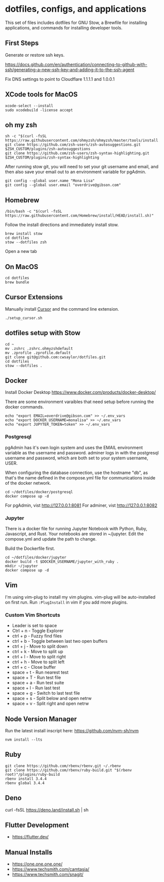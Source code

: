# dotfiles, configs, and applications

This set of files includes dotfiles for GNU Stow,
a Brewfile for installing applications,
and commands for installing developer tools.

## First Steps

Generate or restore ssh keys.

https://docs.github.com/en/authentication/connecting-to-github-with-ssh/generating-a-new-ssh-key-and-adding-it-to-the-ssh-agent

Fix DNS settings to point to Cloudflare 1.1.1.1 and 1.0.0.1

## XCode tools for MacOS

```
xcode-select --install
sudo xcodebuild -license accept
```

## oh my zsh

```
sh -c "$(curl -fsSL https://raw.githubusercontent.com/ohmyzsh/ohmyzsh/master/tools/install.sh)"
git clone https://github.com/zsh-users/zsh-autosuggestions.git $ZSH_CUSTOM/plugins/zsh-autosuggestions
git clone https://github.com/zsh-users/zsh-syntax-highlighting.git $ZSH_CUSTOM/plugins/zsh-syntax-highlighting
```

After running stow git, you will need to set your git username and email,
and then also save your email out to an environment variable for pgAdmin.

```
git config --global user.name "Mona Lisa"
git config --global user.email "overdrive@gibson.com"
```

## Homebrew

```
/bin/bash -c "$(curl -fsSL https://raw.githubusercontent.com/Homebrew/install/HEAD/install.sh)"
```

Follow the install directions and immediately install stow.

```
brew install stow
cd dotfiles
stow --dotfiles zsh
```

Open a new tab

## On MacOS
```
cd dotfiles
brew bundle
```

## Cursor Extensions
Manually install [Cursor](https://www.cursor.com/) and the command line extension.
```
./setup_cursor.sh
```

## dotfiles setup with Stow

```
cd ~
mv .zshrc .zshrc.ohmyzshdefault
mv .zprofile .zprofile.default
git clone git@github.com:cwsaylor/dotfiles.git
cd dotfiles
stow --dotfiles .
```

## Docker

Install Docker Desktop
https://www.docker.com/products/docker-desktop/

There are some environment varaibles that need setup before running the docker commands.

```
echo "export EMAIL=overdrive@gibson.com" >> ~/.env_vars
echo "export DOCKER_USERNAME=monalisa" >> ~/.env_vars
echo "export JUPYTER_TOKEN=token" >> ~/.env_vars

```

### Postgresql

pgAdmin has it's own login system and uses the EMAIL environment variable as the username and password.
adminer logs in with the postgresql username and password, which are both set to your system username, USER.

When configuring the database connection, use the hostname "db", as that's the name defined in the compose.yml file for 
communications inside of the docker network.

```
cd ~/dotfiles/docker/postgresql
docker compose up -d
```

For pgAdmin, vist http://127.0.0.1:8081
For adminer, vist http://127.0.0.1:8082

### Jupyter

There is a docker file for running Jupyter Notebook with Python, Ruby, Javascript, and Rust.
Your notebooks are stored in ~/jupyter. Edit the compose.yml and update the path to change.

Build the Dockerfile first.

```
cd ~/dotfiles/docker/jupyter
docker build -t $DOCKER_USERNAME/jupyter_with_ruby .
mkdir ~/jupyter
docker compose up -d
```

## Vim

I'm using vim-plug to install my vim plugins. vim-plug will be auto-installed on first run.
Run `:PlugInstall` in vim if you add more plugins.

### Custom Vim Shortcuts

* Leader is set to space
* Ctrl + n - Toggle Explorer
* ctrl + p - Fuzzy find files
* ctrl + b - Toggle between last two open buffers
* ctrl + j - Move to split down
* ctrl + k - Move to split up
* ctrl + l - Move to split right
* ctrl + h - Move to split left
* ctrl + c - Close buffer
* space + t - Run nearest test
* space + T - Run test file
* space + a - Run test suite
* space + l - Run last test 
* space + g - Switch to last test file
* space + s - Split below and open netrw
* space + v - Split right and open netrw

## Node Version Manager

Run the latest install inscript here:
https://github.com/nvm-sh/nvm

```
nvm install --lts
```

## Ruby

```
git clone https://github.com/rbenv/rbenv.git ~/.rbenv
git clone https://github.com/rbenv/ruby-build.git "$(rbenv root)"/plugins/ruby-build
rbenv install 3.4.4
rbenv global 3.4.4
```

## Deno

curl -fsSL https://deno.land/install.sh | sh

## Flutter Development

* https://flutter.dev/

## Manual Installs

* https://one.one.one.one/
* https://www.techsmith.com/camtasia/
* https://www.techsmith.com/snagit/
